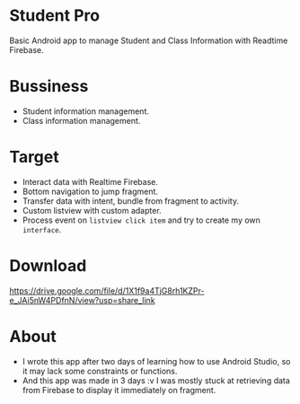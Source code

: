 # Student Pro

Basic Android app to manage Student and Class Information with Readtime Firebase.

# Bussiness

- Student information management.
- Class information management.

# Target

- Interact data with Realtime Firebase.
- Bottom navigation to jump fragment.
- Transfer data with intent, bundle from fragment to activity.
- Custom listview with custom adapter.
- Process event on `listview click item` and try to create my own `interface`.

# Download

https://drive.google.com/file/d/1X1f9a4TjG8rh1KZPr-e_JAi5nW4PDfnN/view?usp=share_link

# About

- I wrote this app after two days of learning how to use Android Studio, so it may lack some constraints or functions.
- And this app was made in 3 days :v I was mostly stuck at retrieving data from Firebase to display it immediately on fragment.
